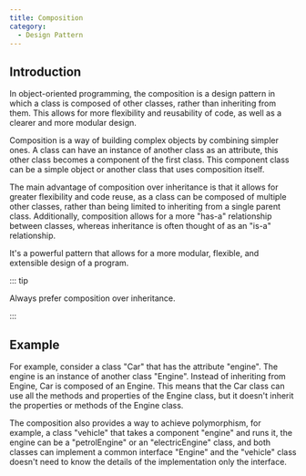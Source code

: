 ```yaml
---
title: Composition
category:
  - Design Pattern
---
```


## Introduction

In object-oriented programming, the composition is a design pattern in which a class is composed of other classes, rather than inheriting from them. This allows for more flexibility and reusability of code, as well as a clearer and more modular design.

Composition is a way of building complex objects by combining simpler ones. A class can have an instance of another class as an attribute, this other class becomes a component of the first class. This component class can be a simple object or another class that uses composition itself.

The main advantage of composition over inheritance is that it allows for greater flexibility and code reuse, as a class can be composed of multiple other classes, rather than being limited to inheriting from a single parent class. Additionally, composition allows for a more "has-a" relationship between classes, whereas inheritance is often thought of as an "is-a" relationship.

It's a powerful pattern that allows for a more modular, flexible, and extensible design of a program.

::: tip

Always prefer composition over inheritance.

:::

## Example

For example, consider a class "Car" that has the attribute "engine". The engine is an instance of another class "Engine". Instead of inheriting from Engine, Car is composed of an Engine. This means that the Car class can use all the methods and properties of the Engine class, but it doesn't inherit the properties or methods of the Engine class.

The composition also provides a way to achieve polymorphism, for example, a class "vehicle" that takes a component "engine" and runs it, the engine can be a "petrolEngine" or an "electricEngine" class, and both classes can implement a common interface "Engine" and the "vehicle" class doesn't need to know the details of the implementation only the interface.
